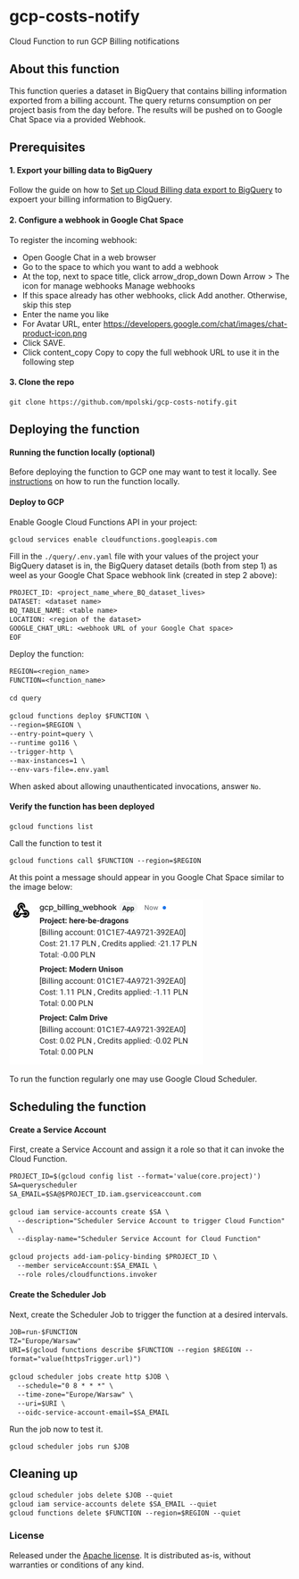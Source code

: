 # gcp-costs-notify
Cloud Function to run GCP Billing notifications

## About this function 
This function queries a dataset in BigQuery that contains billing information exported from a billing account.
The query returns consumption on per project basis from the day before.
The results will be pushed on to Google Chat Space via a provided Webhook. 

## Prerequisites
#### 1. Export your billing data to BigQuery
Follow the guide on how to [Set up Cloud Billing data export to BigQuery](https://cloud.google.com/billing/docs/how-to/export-data-bigquery-setup) to expoert your billing information to BigQuery.

#### 2. Configure a webhook in Google Chat Space
To register the incoming webhook:
- Open Google Chat in a web browser
- Go to the space to which you want to add a webhook
- At the top, next to space title, click arrow_drop_down Down Arrow > The icon for manage webhooks Manage webhooks
- If this space already has other webhooks, click Add another. Otherwise, skip this step
- Enter the name you like
- For Avatar URL, enter https://developers.google.com/chat/images/chat-product-icon.png
- Click SAVE.
- Click content_copy Copy to copy the full webhook URL to use it in the following step

#### 3. Clone the repo
```
git clone https://github.com/mpolski/gcp-costs-notify.git
```

## Deploying the function

#### Running the function locally (optional)
Before deploying the function to GCP one may want to test it locally.
See [instructions](https://github.com/mpolski/gcp-costs-notify/blob/main/docs/running_locally.md) on how to run the function locally.

#### Deploy to GCP
Enable Google Cloud Functions API in your project:

```
gcloud services enable cloudfunctions.googleapis.com
```

Fill in the `./query/.env.yaml` file with your values of the project your BigQuery dataset is in, the BigQuery dataset details (both from step 1) as weel as your Google Chat Space webhook link (created in step 2 above):

```
PROJECT_ID: <project_name_where_BQ_dataset_lives>
DATASET: <dataset name>
BQ_TABLE_NAME: <table name>
LOCATION: <region of the dataset>
GOOGLE_CHAT_URL: <webhook URL of your Google Chat space>
EOF
```

Deploy the function:

```
REGION=<region_name>
FUNCTION=<function_name>

cd query

gcloud functions deploy $FUNCTION \
--region=$REGION \
--entry-point=query \
--runtime go116 \
--trigger-http \
--max-instances=1 \
--env-vars-file=.env.yaml
```
When asked about allowing unauthenticated invocations, answer `No`.

#### Verify the function has been deployed

```
gcloud functions list
```

Call the function to test it

```
gcloud functions call $FUNCTION --region=$REGION
```

At this point a message should appear in you Google Chat Space similar to the image below:

![alt image](https://github.com/mpolski/gcp-costs-notify/blob/main/images/example.png?raw=true)


To run the function regularly one may use Google Cloud Scheduler.

## Scheduling the function

#### Create a Service Account
First, create a Service Account and assign it a role so that it can invoke the Cloud Function.

```
PROJECT_ID=$(gcloud config list --format='value(core.project)')
SA=queryscheduler
SA_EMAIL=$SA@$PROJECT_ID.iam.gserviceaccount.com

gcloud iam service-accounts create $SA \
  --description="Scheduler Service Account to trigger Cloud Function" \
  --display-name="Scheduler Service Account for Cloud Function"

gcloud projects add-iam-policy-binding $PROJECT_ID \
  --member serviceAccount:$SA_EMAIL \
  --role roles/cloudfunctions.invoker
```
#### Create the Scheduler Job
Next, create the Scheduler Job to trigger the function at a desired intervals.

```
JOB=run-$FUNCTION
TZ="Europe/Warsaw"
URI=$(gcloud functions describe $FUNCTION --region $REGION --format="value(httpsTrigger.url)")

gcloud scheduler jobs create http $JOB \
  --schedule="0 8 * * *" \
  --time-zone="Europe/Warsaw" \
  --uri=$URI \
  --oidc-service-account-email=$SA_EMAIL
```
Run the job now to test it.

```
gcloud scheduler jobs run $JOB
```

## Cleaning up

```
gcloud scheduler jobs delete $JOB --quiet
gcloud iam service-accounts delete $SA_EMAIL --quiet
gcloud functions delete $FUNCTION --region=$REGION --quiet
```

### License
Released under the [Apache license](https://github.com/mpolski/gcp-costs-notify/blob/main/LICENSE.md). It is distributed as-is, without warranties or conditions of any kind.